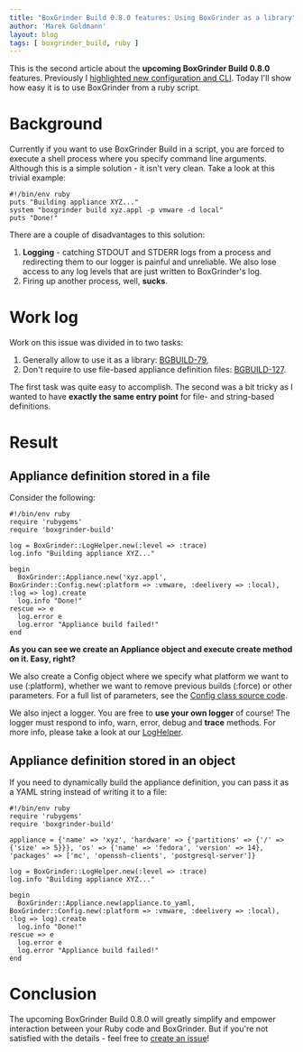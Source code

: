 ```yaml
---
title: "BoxGrinder Build 0.8.0 features: Using BoxGrinder as a library"
author: 'Marek Goldmann'
layout: blog
tags: [ boxgrinder_build, ruby ]
---
```


This
is the second article about the **upcoming BoxGrinder Build 0.8.0**
features. Previously I
[highlighted new configuration and CLI](/blog/boxgrinder-build-0-8-0-features-new-configuration-and-cli).
Today I'll show how easy it is to use BoxGrinder from a ruby
script.
# Background

Currently if you want to use BoxGrinder Build in a script, you are
forced to execute a shell process where you specify command line
arguments. Although this is a simple solution - it isn't very
clean. Take a look at this trivial example:

    #!/bin/env ruby
    puts "Building appliance XYZ..."
    system "boxgrinder build xyz.appl -p vmware -d local"
    puts "Done!"


There are a couple of disadvantages
to this solution:

1.  **Logging** - catching STDOUT and STDERR logs from a process
    and redirecting them to our logger is painful and unreliable. We
    also lose access to any log levels that are just written to
    BoxGrinder's log.
2.  Firing up another process, well, **sucks**.

# Work log

Work on this issue was divided in to two tasks:

1.  Generally allow to use it as a library:
    [BGBUILD-79](https://issues.jboss.org/browse/BGBUILD-79),
2.  Don't require to use file-based appliance definition files:
    [BGBUILD-127](https://issues.jboss.org/browse/BGBUILD-127).

The first task was quite easy to accomplish. The second was a bit
tricky as I wanted to have **exactly the same entry point** for
file- and string-based definitions.
# Result

## Appliance definition stored in a file

Consider the following:

    #!/bin/env ruby
    require 'rubygems'
    require 'boxgrinder-build'

    log = BoxGrinder::LogHelper.new(:level => :trace)
    log.info "Building appliance XYZ..."

    begin
      BoxGrinder::Appliance.new('xyz.appl', BoxGrinder::Config.new(:platform => :vmware, :deelivery => :local), :log => log).create
      log.info "Done!"
    rescue => e
      log.error e
      log.error "Appliance build failed!"
    end


**As you can see we create an Appliance object and execute create method on it. Easy, right?**

We also create a Config object where we specify what platform we
want to use (:platform), whether we want to remove previous builds
(:force) or other parameters. For a full list of parameters, see
the
[Config class source code](https://github.com/boxgrinder/boxgrinder-core/blob/master/lib/boxgrinder-core/models/config.rb).

We also inject a logger. You are free to **use your own logger** of
course! The logger must respond to info, warn, error, debug and
**trace** methods. For more info, please take a look at our
[LogHelper](https://github.com/boxgrinder/boxgrinder-core/blob/master/lib/boxgrinder-core/helpers/log-helper.rb).
## Appliance definition stored in an object

If you need to dynamically build the appliance definition, you can
pass it as a YAML string instead of writing it to a file:

    #!/bin/env ruby
    require 'rubygems'
    require 'boxgrinder-build'

    appliance = {'name' => 'xyz', 'hardware' => {'partitions' => {'/' => {'size' => 5}}}, 'os' => {'name' => 'fedora', 'version' => 14}, 'packages' => ['mc', 'openssh-clients', 'postgresql-server']}

    log = BoxGrinder::LogHelper.new(:level => :trace)
    log.info "Building appliance XYZ..."

    begin
      BoxGrinder::Appliance.new(appliance.to_yaml, BoxGrinder::Config.new(:platform => :vmware, :deelivery => :local), :log => log).create
      log.info "Done!"
    rescue => e
      log.error e
      log.error "Appliance build failed!"
    end
    

# Conclusion

The upcoming BoxGrinder Build 0.8.0 will greatly simplify and
empower interaction between your Ruby code and BoxGrinder. But if
you're not satisfied with the details - feel free to
[create an issue](https://issues.jboss.org/browse/BGBUILD)!